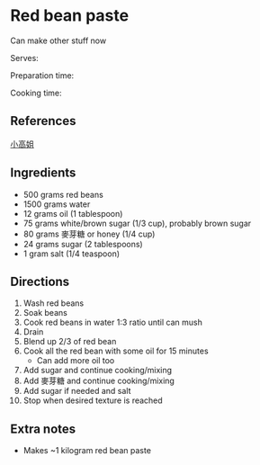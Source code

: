 # Red bean paste

Can make other stuff now

Serves:

Preparation time:

Cooking time:

## References

[小高姐](https://www.youtube.com/watch?v=mg1XeWsfHoQ)

## Ingredients

- 500 grams red beans
- 1500 grams water
- 12 grams oil (1 tablespoon)
- 75 grams white/brown sugar (1/3 cup), probably brown sugar
- 80 grams 麥芽糖 or honey (1/4 cup)
- 24 grams sugar (2 tablespoons)
- 1 gram salt (1/4 teaspoon)

## Directions

1. Wash red beans
2. Soak beans
3. Cook red beans in water 1:3 ratio until can mush
4. Drain
5. Blend up 2/3 of red bean
6. Cook all the red bean with some oil for 15 minutes
   - Can add more oil too
7. Add sugar and continue cooking/mixing
8. Add 麥芽糖 and continue cooking/mixing
9. Add sugar if needed and salt
10. Stop when desired texture is reached

## Extra notes

- Makes ~1 kilogram red bean paste
